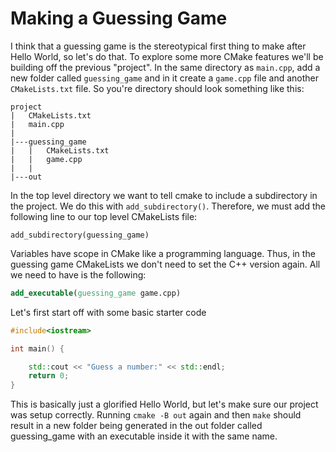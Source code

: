 # Making a Guessing Game

I think that a guessing game is the stereotypical first thing to make after Hello World, so let's do that. To explore some more CMake features we'll be building off the previous "project". In the same directory as `main.cpp`, add a new folder called `guessing_game` and in it create a `game.cpp` file and another `CMakeLists.txt` file. So you're directory should look something like this:

```
project
|   CMakeLists.txt
|   main.cpp
|
|---guessing_game
|   |   CMakeLists.txt
|   |   game.cpp
|   |
|---out

```

In the top level directory we want to tell cmake to include a subdirectory in the project. We do this with `add_subdirectory()`. Therefore, we must add the following line to our top level CMakeLists file:

`add_subdirectory(guessing_game)`

Variables have scope in CMake like a programming language. Thus, in the guessing game CMakeLists we don't need to set the C++ version again. All we need to have is the following:

```cmake
add_executable(guessing_game game.cpp)
```

Let's first start off with some basic starter code

```c++
#include<iostream>

int main() {

    std::cout << "Guess a number:" << std::endl;
    return 0;
}
```

This is basically just a glorified Hello World, but let's make sure our project was setup correctly. Running `cmake -B out` again and then `make` should result in a new folder being generated in the out folder called guessing_game with an executable inside it with the same name.